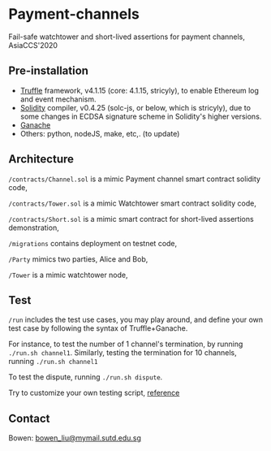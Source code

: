 # Payment-channels
Fail-safe watchtower and short-lived assertions for payment channels, AsiaCCS'2020

## Pre-installation

- [Truffle](https://www.trufflesuite.com/docs/truffle/getting-started/installation) framework, v4.1.15 (core: 4.1.15, stricyly), to enable Ethereum log and event mechanism.
- [Solidity](https://docs.soliditylang.org/en/v0.7.4/) compiler, v0.4.25 (solc-js, or below, which is stricyly), due to some changes in ECDSA signature scheme in Solidity's higher versions.
- [Ganache](https://www.trufflesuite.com/ganache)
- Others: python, nodeJS, make, etc,. (to update)

## Architecture

`/contracts/Channel.sol` is a mimic Payment channel smart contract solidity code,

`/contracts/Tower.sol` is a mimic Watchtower smart contract solidity code,

`/contracts/Short.sol` is a mimic smart contract for short-lived assertions demonstration,

`/migrations` contains deployment on testnet code,

`/Party` mimics two parties, Alice and Bob,

`/Tower` is a mimic watchtower node,

## Test

`/run` includes the test use cases, you may play around, and define your own test case by following the syntax of Truffle+Ganache.

For instance, to test the number of 1 channel's termination, by running `./run.sh channel1`. Similarly, testing the termination for 10 channels, running 
`./run.sh channel1`

To test the dispute, running `./run.sh dispute`.

Try to customize your own testing script, [reference](https://www.trufflesuite.com/)

## Contact

Bowen: bowen_liu@mymail.sutd.edu.sg 



